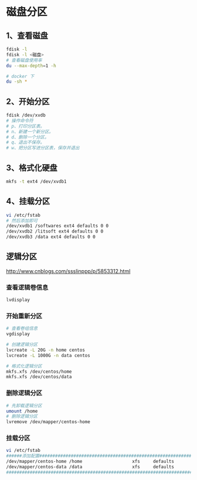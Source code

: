 # 磁盘分区

## 1、查看磁盘

```bash
fdisk -l
fdisk -l <磁盘>
# 查看磁盘使用率
du --max-depth=1 -h

# docker 下
du -sh *

```

## 2、开始分区

```bash
fdisk /dev/xvdb
# 操作命令符
# p、打印分区表。
# n、新建一个新分区。
# d、删除一个分区。
# q、退出不保存。
# w、把分区写进分区表，保存并退出
```

## 3、格式化硬盘

```bash
mkfs -t ext4 /dev/xvdb1
```

## 4、挂载分区

```bash
vi /etc/fstab
# 然后添加即可
/dev/xvdb1 /softwares ext4 defaults 0 0
/dev/xvdb2 /litsoft ext4 defaults 0 0
/dev/xvdb3 /data ext4 defaults 0 0
```

## 逻辑分区

http://www.cnblogs.com/ssslinppp/p/5853312.html

### 查看逻辑卷信息

```bash
lvdisplay
```

### 开始重新分区

```bash
# 查看卷组信息
vgdisplay

# 创建逻辑分区
lvcreate -L 20G -n home centos
lvcreate -L 1000G -n data centos

# 格式化逻辑分区
mkfs.xfs /dev/centos/home
mkfs.xfs /dev/centos/data
```

### 删除逻辑分区

```bash
# 先卸载逻辑分区
umount /home
# 删除逻辑分区
lvremove /dev/mapper/centos-home
```

### 挂载分区

```bash
vi /etc/fstab
######添加配置####################################################################
/dev/mapper/centos-home /home                   xfs     defaults        0 0
/dev/mapper/centos-data /data                   xfs     defaults        0 0
################################################################################
```
